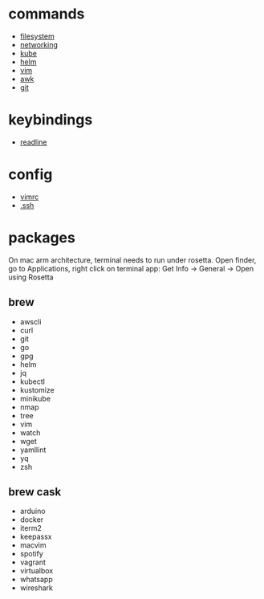 # commands
 - [filesystem](filesystem/README.md)
 - [networking](networking/README.md)
 - [kube](kube/README.md)
 - [helm](helm/README.md)
 - [vim](vim/README.md)
 - [awk](awk/README.md)
 - [git](git/README.md)

# keybindings

 - [readline](readline/README.md)

# config

 - [vimrc](vim/.vimrc)
 - [.ssh](ssh/config)

# packages
On mac arm architecture, terminal needs to run under rosetta. Open finder, go to Applications, right click on terminal app: Get Info -> General -> Open using Rosetta
## brew
 - awscli
 - curl
 - git
 - go
 - gpg
 - helm
 - jq
 - kubectl
 - kustomize
 - minikube
 - nmap
 - tree
 - vim
 - watch
 - wget
 - yamllint
 - yq
 - zsh
 
## brew cask
 - arduino
 - docker
 - iterm2
 - keepassx
 - macvim
 - spotify
 - vagrant
 - virtualbox
 - whatsapp
 - wireshark
